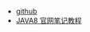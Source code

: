 
- [github](https://github.com/zq99299/java-tutorial)
- [JAVA8 官网笔记教程](https://zq99299.github.io/java-tutorial/)